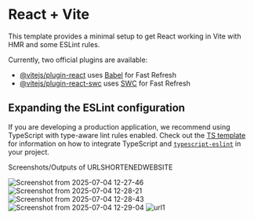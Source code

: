 # React + Vite

This template provides a minimal setup to get React working in Vite with HMR and some ESLint rules.

Currently, two official plugins are available:

- [@vitejs/plugin-react](https://github.com/vitejs/vite-plugin-react/blob/main/packages/plugin-react) uses [Babel](https://babeljs.io/) for Fast Refresh
- [@vitejs/plugin-react-swc](https://github.com/vitejs/vite-plugin-react/blob/main/packages/plugin-react-swc) uses [SWC](https://swc.rs/) for Fast Refresh

## Expanding the ESLint configuration

If you are developing a production application, we recommend using TypeScript with type-aware lint rules enabled. Check out the [TS template](https://github.com/vitejs/vite/tree/main/packages/create-vite/template-react-ts) for information on how to integrate TypeScript and [`typescript-eslint`](https://typescript-eslint.io) in your project. 



Screenshots/Outputs of URLSHORTENEDWEBSITE

![Screenshot from 2025-07-04 12-27-46](https://github.com/user-attachments/assets/c1e1f5dc-633b-434a-b0d8-df1c733bc1e2)
![Screenshot from 2025-07-04 12-28-21](https://github.com/user-attachments/assets/4f08978e-2f9c-4277-85b7-73c4c65f3c18)
![Screenshot from 2025-07-04 12-28-43](https://github.com/user-attachments/assets/c4c12ebd-6c0c-4740-a774-5b1c8db8e8cd)
![Screenshot from 2025-07-04 12-29-04](https://github.com/user-attachments/assets/9a19ebc3-79c0-45c0-b143-712008789cc1)
![url1](https://github.com/user-attachments/assets/c71434a0-88cf-4a5b-af6e-0fc58e97029f)

